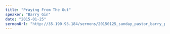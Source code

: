 ```yaml
---
title: "Praying From The Gut"
speaker: "Barry Gin"
date: "2015-01-25"
sermonUrl: "http://35.190.93.184/sermons/20150125_sunday_pastor_barry_praying_from_the_gut.mp3"
---
```

